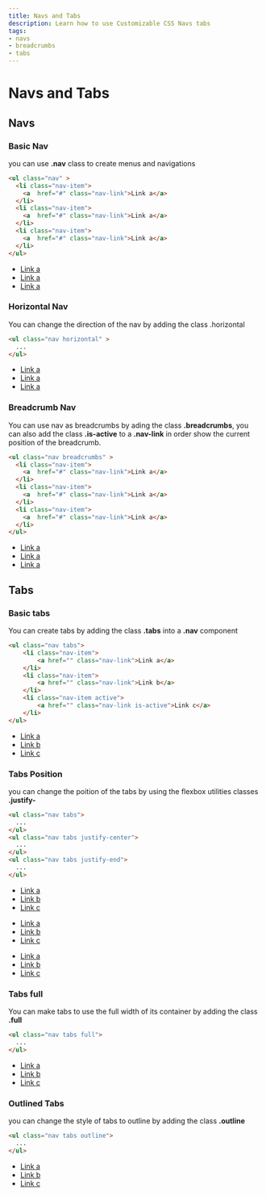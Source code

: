 ```yaml
---
title: Navs and Tabs
description: Learn how to use Customizable CSS Navs tabs
tags:
- navs
- breadcrumbs
- tabs
---
```


# Navs and Tabs

## Navs

### Basic Nav

you can use **.nav** class to create menus and navigations

```html
<ul class="nav" > 
  <li class="nav-item">
    <a  href="#" class="nav-link">Link a</a>
  </li>
  <li class="nav-item">
    <a  href="#" class="nav-link">Link a</a>
  </li>
  <li class="nav-item">
    <a  href="#" class="nav-link">Link a</a>
  </li>
</ul>
```

<ul class="nav my-4" > 
  <li class="nav-item">
  <a  href="#" class="nav-link">Link a</a>
  </li>
  <li class="nav-item">
  <a  href="#" class="nav-link">Link a</a>
  </li>
  <li class="nav-item">
  <a  href="#" class="nav-link">Link a</a>
  </li>
  </ul>

  
### Horizontal Nav

You can change the direction of the nav by adding the class .horizontal

```html
<ul class="nav horizontal" > 
  ...
</ul>
```
<ul class="nav horizontal my-4" > 
  <li class="nav-item">
    <a  href="#" class="nav-link">Link a</a>
  </li>
  <li class="nav-item">
    <a  href="#" class="nav-link">Link a</a>
  </li>
  <li class="nav-item">
    <a  href="#" class="nav-link">Link a</a>
  </li>
</ul>

### Breadcrumb Nav

You can use nav as breadcrumbs by ading the class **.breadcrumbs**, you can also add the class **.is-active** to a **.nav-link** in order show the current position of the breadcrumb.

```html
<ul class="nav breadcrumbs" > 
  <li class="nav-item">
    <a  href="#" class="nav-link">Link a</a>
  </li>
  <li class="nav-item">
    <a  href="#" class="nav-link">Link a</a>
  </li>
  <li class="nav-item">
    <a  href="#" class="nav-link">Link a</a>
  </li>
</ul>  
```
 
<ul class="nav breadcrumbs my-4" > 
  <li class="nav-item">
  <a  href="#" class="nav-link">Link a</a>
  </li>
  <li class="nav-item">
  <a  href="#" class="nav-link">Link a</a>
  </li>
  <li class="nav-item">
  <a  href="#" class="nav-link is-active">Link a</a>
  </li>
  </ul>  


  ## Tabs


 ### Basic tabs
 You can create tabs by adding the class **.tabs** into a **.nav** component

```html
<ul class="nav tabs">
    <li class="nav-item">
        <a href="" class="nav-link">Link a</a>
    </li>
    <li class="nav-item">
        <a href="" class="nav-link">Link b</a>
    </li>
    <li class="nav-item active">
        <a href="" class="nav-link is-active">Link c</a>
    </li>
</ul>
```
<ul class="nav tabs my-4">
    <li class="nav-item">
        <a href="" class="nav-link">Link a</a>
    </li>
    <li class="nav-item">
        <a href="" class="nav-link">Link b</a>
    </li>
    <li class="nav-item active">
        <a href="" class="nav-link is-active">Link c</a>
    </li>
</ul>

### Tabs Position

you can change the poition of the tabs by using the flexbox utilities classes **.justify-**

```html
<ul class="nav tabs">
  ...
</ul>
<ul class="nav tabs justify-center">
  ...
</ul>
<ul class="nav tabs justify-end">
  ...
</ul>
```


<ul class="nav tabs mb-4">
    <li class="nav-item">
        <a href="" class="nav-link">Link a</a>
    </li>
    <li class="nav-item">
        <a href="" class="nav-link">Link b</a>
    </li>
    <li class="nav-item active">
        <a href="" class="nav-link is-active">Link c</a>
    </li>
</ul>
<ul class="nav tabs justify-center mb-4">
    <li class="nav-item">
        <a href="" class="nav-link">Link a</a>
    </li>
    <li class="nav-item">
        <a href="" class="nav-link">Link b</a>
    </li>
    <li class="nav-item active">
        <a href="" class="nav-link is-active">Link c</a>
    </li>
</ul>
<ul class="nav tabs justify-end mb-4">
    <li class="nav-item">
        <a href="" class="nav-link">Link a</a>
    </li>
    <li class="nav-item">
        <a href="" class="nav-link">Link b</a>
    </li>
    <li class="nav-item active">
        <a href="" class="nav-link is-active">Link c</a>
    </li>
</ul>

### Tabs full

You can make tabs to use the full width of its container by adding the class **.full**


```html
<ul class="nav tabs full">
  ...
</ul>
```

<ul class="nav tabs full my-4">
    <li class="nav-item">
        <a href="" class="nav-link">Link a</a>
    </li>
    <li class="nav-item">
        <a href="" class="nav-link">Link b</a>
    </li>
    <li class="nav-item active">
        <a href="" class="nav-link is-active">Link c</a>
    </li>
</ul>

### Outlined Tabs

you can change the style of tabs to outline by adding the class **.outline**

```html
<ul class="nav tabs outline">
  ...
</ul>
```

<ul class="nav tabs outline mb-4">
    <li class="nav-item">
        <a href="" class="nav-link">Link a</a>
    </li>
    <li class="nav-item">
        <a href="" class="nav-link">Link b</a>
    </li>
    <li class="nav-item active">
        <a href="" class="nav-link is-active">Link c</a>
    </li>
</ul>